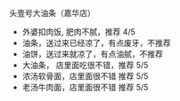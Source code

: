 头壹号大油条（嘉华店）
* 外婆扣肉饭, 肥肉不腻，推荐 4/5
* 油条，送过来已经凉了，有点废牙，不推荐
* 油饼，送过来就凉了，有点油腻，不推荐
* 大油条， 店里面吃很不错，推荐 5/5
* 浓汤软骨面，店里面很不错 推荐 5/5
* 老汤牛肉面，店里面很不错 推荐 5/5

